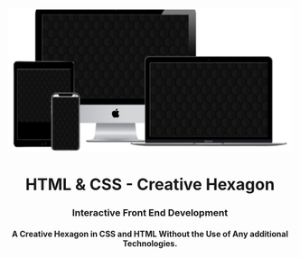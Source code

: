 <h1 align="center">
<br>
  <img src="img/hexagon.png" width="600">
  <br>
    <br>
  HTML & CSS - Creative Hexagon
  <br>
</h1>

<h3 align="center">Interactive Front End Development</h3>

<h4 align="center">A Creative Hexagon in CSS and HTML Without the Use of Any additional Technologies.</h4>